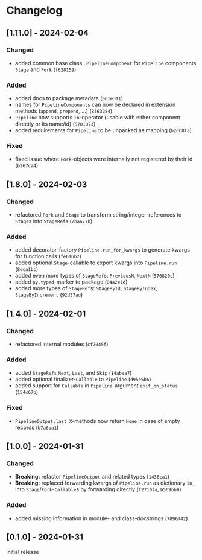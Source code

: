 # Changelog

## [1.11.0] - 2024-02-04

### Changed

- added common base class `_PipelineComponent` for `Pipeline` components `Stage` and `Fork` (`f628159`)

### Added

- added docs to package metadata (`061e311`)
- names for `PipelineComponents` can now be declared in extension methods (`append`, `prepend`, ...) (`8363284`)
- `Pipeline` now supports `in`-operator (usable with either component directly or its name/id) (`5701073`)
- added requirements for `Pipeline` to be unpacked as mapping (`b2db8fa`)

### Fixed

- fixed issue where `Fork`-objects were internally not registered by their id (`b267ca4`)

## [1.8.0] - 2024-02-03

### Changed

- refactored `Fork` and `Stage` to transform string/integer-references to `Stage`s into `StageRef`s (`7ba677b`)

### Added

- added decorator-factory `Pipeline.run_for_kwargs` to generate kwargs for function calls (`fe616b2`)
- added optional `Stage`-callable to export kwargs into `Pipeline.run` (`8eca1bc`)
- added even more types of `StageRef`s: `PreviousN`, `NextN` (`576820c`)
- added `py.typed`-marker to package (`04a2e1d`)
- added more types of `StageRef`s: `StageById`, `StageByIndex`, `StageByIncrement` (`92d57ad`)

## [1.4.0] - 2024-02-01

### Changed

- refactored internal modules (`cf7045f`)

### Added

- added `StageRefs` `Next`, `Last`, and `Skip` (`14abaa7`)
- added optional finalizer-`Callable` to `Pipeline` (`d95e5b6`)
- added support for `Callable` in `Pipeline`-argument `exit_on_status` (`154c67b`)

### Fixed

- `PipelineOutput.last_X`-methods now return `None` in case of empty records (`b7a6ba1`)

## [1.0.0] - 2024-01-31

### Changed

- **Breaking:** refactor `PipelineOutput` and related types (`1436ca1`)
- **Breaking:** replaced forwarding kwargs of `Pipeline.run` as dictionary `in_` into `Stage`/`Fork`-`Callable`s by forwarding directly (`f2710fa`, `b569bb9`)

### Added

- added missing information in module- and class-docstrings (`7896742`)

## [0.1.0] - 2024-01-31

initial release
